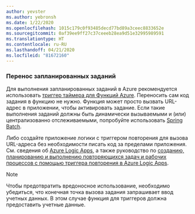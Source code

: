 ```yaml
---
author: yevster
ms.author: yebronsh
ms.date: 1/22/2020
ms.openlocfilehash: 1015c179c0f93485decd77bd89a3ceec8833652e
ms.sourcegitcommit: 0af39ee9ff27c37ceeeb28ea9d51e32995989591
ms.translationtype: HT
ms.contentlocale: ru-RU
ms.lasthandoff: 04/21/2020
ms.locfileid: "81672160"
---
```

### <a name="migrate-scheduled-jobs"></a>Перенос запланированных заданий

Для выполнения запланированных заданий в Azure рекомендуется использовать [триггер таймера для Функций Azure](/azure/azure-functions/functions-bindings-timer). Переносить сам код задания в функцию не нужно. Функция может просто вызвать URL-адрес в приложении, чтобы активировать задание. Если такие выполнения заданий должны быть динамически вызываемыми и (или) централизованно отслеживаемыми, попробуйте использовать [Spring Batch](https://spring.io/projects/spring-batch).

Либо создайте приложение логики с триггером повторения для вызова URL-адреса без необходимости писать код за пределами приложения. См. сведения об [Azure Logic Apps](/azure/logic-apps/logic-apps-overview), а также руководство по [созданию, планированию и выполнению повторяющихся задач и рабочих процессов с помощью триггера повторения в Azure Logic Apps](/azure/connectors/connectors-native-recurrence).

> [!NOTE]
> Чтобы предотвратить вредоносное использование, необходимо убедиться, что конечная точка вызова задания запрашивает ввод учетных данных. В этом случае функция для триггеров должна предоставить учетные данные.
